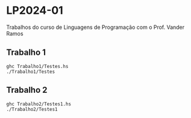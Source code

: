 # LP2024-01
Trabalhos do curso de Linguagens de Programação com o Prof. Vander Ramos

## Trabalho 1

```
ghc Trabalho1/Testes.hs
./Trabalho1/Testes
```

## Trabalho 2
```
ghc Trabalho2/Testes1.hs
./Trabalho2/Testes1
```
